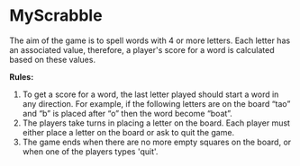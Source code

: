 # MyScrabble

The aim of the game is to spell words with 4 or more letters. Each letter has an associated value, therefore, a player's score for a word is calculated based on these values.

**Rules:**
1. To get a score for a word, the last letter played should start a word in any direction. For example, if the following letters are on the board “tao” and
“b” is placed after “o” then the word become “boat”.
2. The players take turns in placing a letter on the board. Each player must either place a letter on the board or ask to quit the game.
3. The game ends when there are no more empty squares on the board, or when one of the players types 'quit'.
